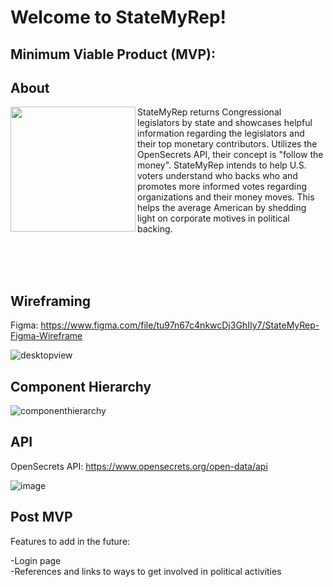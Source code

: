 # Welcome to StateMyRep!

## Minimum Viable Product (MVP):

## About

<img align="left" width="200px" src="https://user-images.githubusercontent.com/78067505/180959156-b639849c-252b-4e03-b021-08b900cf5bb1.png" />

StateMyRep returns Congressional legislators by state and showcases helpful information regarding the legislators and their top monetary contributors. Utilizes the OpenSecrets API, their concept is "follow the money". StateMyRep intends to help U.S. voters understand who backs who and promotes more informed votes regarding organizations and their money moves. This helps the average American by shedding light on corporate motives in political backing.

<br>
<br>
<br>

## Wireframing

Figma: https://www.figma.com/file/tu97n67c4nkwcDj3GhIIy7/StateMyRep-Figma-Wireframe

![desktopview](https://user-images.githubusercontent.com/78067505/180966243-80691d95-213a-48a8-872d-5c3c2d8c0b6f.PNG)

## Component Hierarchy

![componenthierarchy](https://user-images.githubusercontent.com/78067505/180966886-bcf93952-1ebe-45df-8d0a-c703793992cd.PNG)


## API

OpenSecrets API: https://www.opensecrets.org/open-data/api

![image](https://user-images.githubusercontent.com/78067505/218646067-2096e7b7-ffb9-4e10-b1c3-fcc7a9963338.png)

## Post MVP
Features to add in the future:

-Login page
<br>
-References and links to ways to get involved in political activities
